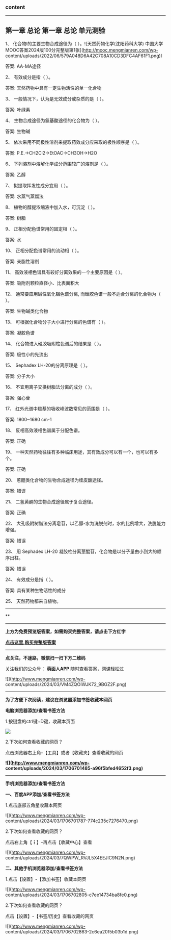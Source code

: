 ### content

* * *

## 第一章 总论 第一章 总论 单元测验

1、 化合物I的主要生物合成途径为（     ）。![天然药物化学\(沈阳药科大学\)
中国大学MOOC答案2024版100分完整版第1张](http://mooc.mengmianren.com/wp-
content/uploads/2022/06/579A048D6A42C708A10CD3DFC4AF61F1.png)I

答案: AA-MA途径  

2、 有效成分是指（     ）。

答案: 天然药物中具有一定生物活性的单一化合物

3、 一般情况下，认为是无效成分或杂质的是（     ）。

答案: 叶绿素  

4、 生物合成途径为氨基酸途径的化合物为（     ）。

答案: 生物碱  

5、 依次采用不同极性溶剂来提取药效成分应采取的极性顺序是（     ）。

答案: P.E.→CH2Cl2→EtOAC→CH3OH→H2O

6、 下列溶剂中溶解化学成分范围较广的溶剂是（     ）。

答案: 乙醇

7、 拟提取挥发性成分宜用（     ）。

答案: 水蒸气蒸馏法

8、 植物的醇提浓缩液中加入水，可沉淀（     ）。

答案: 树脂  

9、 正相分配色谱常用的固定相（     ）。

答案: 水

10、 正相分配色谱常用的流动相（     ）。

答案: 亲脂性溶剂

11、 高效液相色谱具有较好分离效果的一个主要原因是（     ）。

答案: 吸附剂颗粒直径小、比表面积大

12、 通常要应用碱性氧化铝色谱分离, 而硅胶色谱一般不适合分离的化合物为（     ）。  

答案: 生物碱类化合物  

13、 可根据化合物分子大小进行分离的色谱有（     ）。

答案: 凝胶色谱  

14、 化合物进入硅胶吸附柱色谱后的结果是（     ）。

答案: 极性小的先流出  

15、 Sephadex LH-20的分离原理是（     ）。

答案: 分子大小

16、 不宜用离子交换树脂法分离的成分（     ）。

答案:  强心苷

17、 红外光谱中羰基的吸收峰波数常见的范围是（     ）。

答案: 1800~1680 cm-1

18、 反相高效液相色谱属于分配色谱。

答案: 正确

19、 一种天然药物往往有多种临床用途，其有效成分可以有一个，也可以有多个。  

答案: 正确

20、 蒽醌类化合物的生物合成途径为桂皮酸途径。  

答案: 错误

21、 二氢黄酮的生物合成途径属于复合途径。  

答案: 正确

22、 大孔吸附树脂法分离皂苷，以乙醇-水为洗脱剂时，水的比例增大，洗脱能力增强。  

答案: 错误

23、 用 Sephadex LH-20 凝胶柱分离蒽醌苷，化合物是以分子量由小到大的顺序出柱。

答案: 错误

24、 有效成分是指（     ）。

答案: 具有某种生物活性的成分  

25、 天然药物都来自植物。  

* * *

**

* * *

**上方为免费预览版答案，如需购买完整答案，请点击下方红字**

[**点击这里,购买完整版答案**](http://mooc.mengmianren.com/mooc/53608.html)

* * *

**点关注，不迷路，微信扫一扫下方二维码**

关注我们的公众号： **萌面人APP** 随时查看答案，网课轻松过

![](http://www.mengmianren.com/wp-
content/uploads/2024/03/VM4ZQOIWJK72_9BGZ2F.png)

* * *

**为了方便下次阅读，建议在浏览器添加书签收藏本网页**

**电脑浏览器添加/查看书签方法**

1.按键盘的ctrl键+D键，收藏本页面

![](http://www.mengmianren.com/wp-content/uploads/2024/03/AF9T_JKKHAJN.png)

2.下次如何查看收藏的网页？

点击浏览器右上角-【工具】或者【收藏夹】查看收藏的网页

**![](http://www.mengmianren.com/wp-
content/uploads/2024/03/1706701485-a96f5bfed4652f3.png)**

* * *

**手机浏览器添加/查看书签方法**

**一、百度APP添加/查看书签方法**

1.点击底部五角星收藏本网页

![](http://www.mengmianren.com/wp-
content/uploads/2024/03/1706701787-774c235c7276470.png)

2.下次如何查看收藏的网页？

点击右上角【┇】-再点击【收藏中心】查看

![](http://www.mengmianren.com/wp-
content/uploads/2024/03/7QWPW_RVJL5X4EEJIC9N2N.png)

**二、其他手机浏览器添加/查看书签方法**

1.点击【设置】-【添加书签】收藏本网页

![](http://www.mengmianren.com/wp-
content/uploads/2024/03/1706702805-c7ee14734ba8fe0.png)

2.下次如何查看收藏的网页？

点击【设置】-【书签/历史】查看收藏的网页

![](http://www.mengmianren.com/wp-
content/uploads/2024/03/1706702863-2c6ea20f5b03b1d.png)

